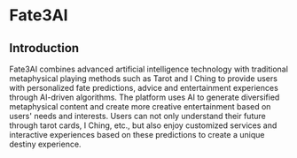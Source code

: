 # Fate3AI

## Introduction
Fate3AI combines advanced artificial intelligence technology with traditional metaphysical playing methods such as Tarot and I Ching to provide users with personalized fate predictions, advice and entertainment experiences through AI-driven algorithms. The platform uses AI to generate diversified metaphysical content and create more creative entertainment based on users' needs and interests. Users can not only understand their future through tarot cards, I Ching, etc., but also enjoy customized services and interactive experiences based on these predictions to create a unique destiny experience.